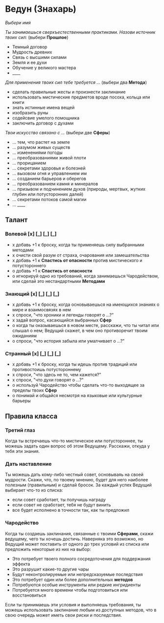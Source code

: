 # Ведун (Знахарь)

_Выбери имя_

_Ты занимаешься сверхъестественными практиками. Назови источник твоих сил:_ (выбери **Прошлое**)

- Темный договор
- Мудрость древних
- Связь с высшими силами
- Земля и ее духи
- Обучение у великого мастера
- \_\_\_\_

_Для применения твоих сил тебе требуется ..._ (выбери два **Метода**)

- сделать правильные жесты и произнести заклинание
- использовать мистические предметов вроде посоха, кольца или книги
- знать истинные имена вещей
- изобразить руны
- содейсвие умелого помощника
- заключить договор с духами

_Твои искусство связано с ..._ (выбери две **Сферы**)

- ... тем, что растет на земле
- ... разумом живых существ
- ... изменениями погоды
- ... преобразованиями живой плоти
- ... прорицанием
- ... секретами здоровья и болезней
- ... вызовом огня и управлением им
- ... созданием барьеров и оберегов
- ... преобразованием камня и минералов
- ... призывом и подчинением духов (природы, мертвых, жутких глубин или потусторонних далей)
- ... секретами потоков самой магии
- ... \_\_\_\_

## Талант

### **Волевой** [x] [\_] [\_] [\_]

- х добавь +1 к броску, когда ты применяешь силу выбранными методами
- х очисти свой разум от страха, очарования или замешательства
- х добавь +1 к **Спастись от опасности** против мистического и потустороннего
- о добавь +1 к **Спастись от опасности**
- о игнорируй одно из требований, когда занимаешься Чародейством, или сделай это нестандартными **Методами**

### **Знающий** [x] [\_] [\_] [\_]

- х добавь +1 к броску, когда основываешься на имеющихся знаниях о мире и взаимосвязях в нем
- х спроси, "что хроники и легенды говорят о ...?"
- х задай вопрос, касающийся выбранных **Сфер**
- о когда ты оказываешься в новом месте, расскажи, что ты читал или слышал о нем; Ведущий скажет, в чем оно противоречит твоим ожиданиям
- о спроси, "что история забыла или умалчивает о ...?"

### **Странный** [x] [\_] [\_] [\_]

- х добавь +1 к броску, когда ты идешь против традиций или противостоишь потустороннему
- х спроси, "что здесь не то, чем кажется?"
- х спроси, "что духи говорят о ...?"
- о используй Чародейство чтобы сделать что-то выходящее за пределы твоих **Сфер**
- о понимай и общайся несмотря на языковые или культурные барьеры

## Правила класса

### Третий глаз

Когда ты встречаешь что-то мистическое или потустороннее, ты можешь задать один вопрос об этом Ведущему. Расскажи, откуда у тебя эти знания.

### Дать наставление

Ты можешь дать кому-либо честный совет, основываяь на своей мудрости. Скажи, что, по твоему мнению, будет для него наиболее полезным (правильным) и сделай бросок. За каждый успех Ведущий выбирает что-то из списка:

- если совет сработает, ты получишь награду
- если совет не сработает, тебя не будут винить
- все будет исполнено в точности так, как ты предложил

### Чародейство

Когда ты создаешь заклинания, связанные с твоими **Сферами**, скажи ведущему, чего ты хочешь достичь. Наверняка это возможно, но Ведущий может поставить от одного до трех условий из списка или предложить некоторые из них на выбор:

- Это потребует твоего полного сосредоточения для поддержания эффекта
- Это разрушит какие-то другие чары
- Будут неконтролируемые или непредсказуемые последствия
- Это потребует один или более дополнительных **методов**
- Потребуются особые инструменты или редкие ингридиенты
- Потребуется много времени чтобы подготовиться или восстановиться

Если ты принимаешь эти условия и выполняешь требования, ты можешь использовать заклинание любым из доступных методов, что в свою очередь может иметь свои риски и последствия.
